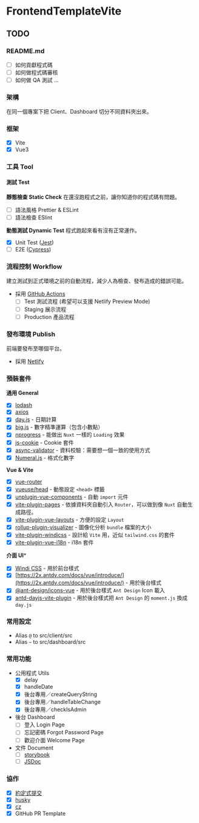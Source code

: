 # FrontendTemplateVite

## TODO

### README.md
- [ ] 如何貢獻程式碼
- [ ] 如何做程式碼審核
- [ ] 如何做 QA 測試
...

### 架構
在同一個專案下把 Client、Dashboard 切分不同資料夾出來。
### 框架
- [x] Vite
- [x] Vue3
### 工具 Tool
#### 測試 Test
**靜態檢查 Static Check**
在還沒跑程式之前，讓你知道你的程式碼有問題。
- [ ] 語法風格 Prettier & ESLint
- [ ] 語法檢查 ESlint

**動態測試 Dynamic Test**
程式跑起來看有沒有正常運作。
- [x] Unit Test ([Jest](https://jestjs.io/))
- [ ] E2E ([Cypress](https://www.cypress.io/))

### 流程控制 Workflow
建立測試到正式環境之前的自動流程，減少人為檢查、發布造成的錯誤可能。
- 採用 [GitHub Actions](https://github.com/features/actions)
  - [ ] Test 測試流程 (希望可以支援 Netlify Preview Mode)
  - [ ] Staging 展示流程
  - [ ] Production 產品流程

### 發布環境 Publish
前端要發布至哪個平台。
- 採用 [Netlify](https://www.netlify.com/)

### 預裝套件
**通用 General**
- [x] [lodash](https://lodash.com/)
- [x] [axios](https://github.com/axios/axios)
- [x] [day.js](https://dayjs.gitee.io/zh-CN/) - 日期計算
- [x] [big.js](https://mikemcl.github.io/big.js/) - 數字精準運算（包含小數點）
- [x] [nprogress](https://ricostacruz.com/nprogress/) - 能做出 `Nuxt` 一樣的 `Loading` 效果
- [x] [js-cookie](https://github.com/js-cookie/js-cookie#readme) - Cookie 套件
- [x] [async-validator](https://github.com/yiminghe/async-validator) - 資料校驗：需要想一個一致的使用方式
- [x] [Numeral.js](http://numeraljs.com/) - 格式化數字

**Vue & Vite**
- [x] [vue-router](https://next.router.vuejs.org/zh/introduction.html)
- [x] [vueuse/head](https://github.com/vueuse/head) - 動態設定 `<head>` 標籤
- [x] [unplugin-vue-components](https://github.com/antfu/unplugin-vue-components) - 自動 `import` 元件
- [x] [vite-plugin-pages](https://github.com/hannoeru/vite-plugin-pages) - 依據資料夾自動引入 `Router`，可以做到像 `Nuxt` 自動生成路徑。
- [x] [vite-plugin-vue-layouts](https://github.com/JohnCampionJr/vite-plugin-vue-layouts) - 方便的設定 `Layout`
- [x] [rollup-plugin-visualizer](https://github.com/btd/rollup-plugin-visualizer) - 圖像化分析 `bundle` 檔案的大小
- [x] [vite-plugin-windicss](https://github.com/windicss/vite-plugin-windicss) - 設計給 `Vite` 用，近似 `tailwind.css` 的套件
- [x] [vite-plugin-vue-i18n](https://github.com/intlify/vite-plugin-vue-i18n) - i18n 套件

**介面 UI***
- [x] [Windi CSS](https://windicss.org/) - 用於前台樣式
- [x] [https://2x.antdv.com/docs/vue/introduce/](https://2x.antdv.com/docs/vue/introduce/) - 用於後台樣式
- [x] [@ant-design/icons-vue](https://github.com/ant-design/ant-design-icons/tree/master/packages/icons-vue) - 用於後台樣式 `Ant Design` Icon 載入
- [x] [antd-dayjs-vite-plugin](https://github.com/nekocode/antd-dayjs-vite-plugin) - 用於後台樣式把 `Ant Design` 的 `moment.js` 換成 `day.js`

### 常用設定
- Alias `@` to src/client/src
- Alias `~` to src/dashboard/src

### 常用功能
- 公用程式 Utils
  - [x] delay
  - [x] handleDate
  - [x] 後台專用／createQueryString
  - [x] 後台專用／handleTableChange
  - [x] 後台專用／checkIsAdmin
- 後台 Dashboard
  - [ ] 登入 Login Page
  - [ ] 忘記密碼 Forgot Password Page
  - [ ] 歡迎介面 Welcome Page
- 文件 Document
  - [ ] [storybook](https://storybook.js.org/docs/vue/get-started/introduction)
  - [ ] [JSDoc](https://jsdoc.app/)

### 協作
- [x] [約定式提交](https://www.conventionalcommits.org/zh-hant/v1.0.0-beta.4/)
- [x] [husky](https://github.com/typicode/husky)
- [x] [cz](https://github.com/commitizen/cz-cli)
- [x] GitHub PR Template

